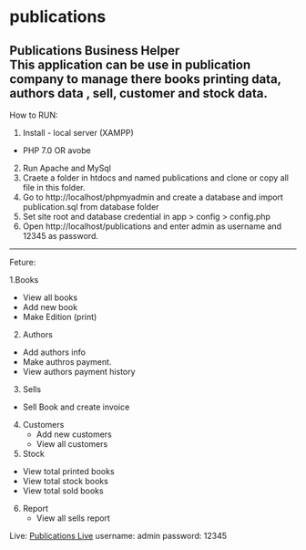 # publications
Publications Business Helper  
This application can be use in publication company to manage there books printing data, authors data , sell, customer and stock data. 
----------

How to RUN:
1. Install - local server (XAMPP)
- PHP 7.0 OR avobe
2. Run Apache and MySql
3. Craete a folder in htdocs and named publications and clone or copy all file in this folder.
4. Go to http://localhost/phpmyadmin and create a database and import publication.sql from database folder
5. Set site root and database credential in app > config > config.php 
6. Open http://localhost/publications and enter admin as username and 12345 as password.

----------
Feture: 

1.Books
  - View all books 
  - Add new book
  - Make Edition (print)

2. Authors
  - Add authors info
  - Make authros payment.
  - View authors payment history
  
3. Sells
  - Sell Book and create invoice 

4. Customers
   - Add new customers
   - View all customers
5. Stock 
  - View total printed books
  - View total stock books
  - View total sold books
  
6. Report
   - View all sells report
  



Live: <a href="http://publications.iamsabbir.me">Publications Live</a>
username: admin
password: 12345
